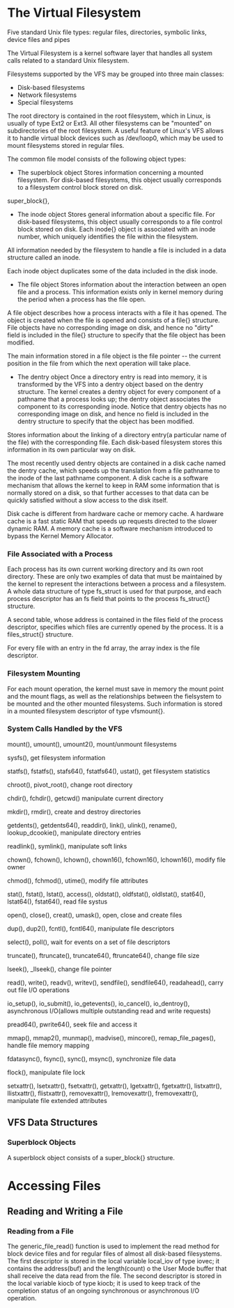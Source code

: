# The Virtual Filesystem

Five standard Unix file types: regular files, directories, symbolic links, device files and pipes

The Virtual Filesystem is a kernel software layer that handles all system calls related to a standard Unix filesystem. 

Filesystems  supported by the VFS may be grouped into three main classes:
* Disk-based filesystems
* Network filesystems
* Special filesystems

The root directory is contained in the root filesystem, which in Linux, is usually of type Ext2 or Ext3. All other filesystems can be "mounted" on subdirectories of the root filesystem. A useful feature of Linux's VFS allows it to handle virtual block devices such as /dev/loop0, which may be used to mount filesystems stored in regular files. 


The common file model consists of the following object types:

* The superblock object
Stores information concerning a mounted filesystem. For disk-based filesystems, this object usually corresponds to a filesystem control block stored on disk.

super_block{},


* The inode object
Stores general information about a specific file. For disk-based filesystems, this object usually corresponds to a file control block stored on disk. Each inode{} object is associated with an inode number, which uniquely identifies the file within the filesystem.

All information needed by the filesystem to handle a file is included in a data structure called an inode.

Each inode object duplicates some of the data included in the disk inode.


* The file object
Stores information about the interaction between an open file and a process. This information exists only in kernel memory during the period when a process has the file open.

A file object describes how a process interacts with a file it has opened. The object is created when the file is opened and consists of a file{} structure. File objects have no corresponding image on disk, and hence no "dirty" field is included in the file{} structure to specify that the file object has been modified.

The main information stored in a file object is the file pointer -- the current position in the file from which the next operation will take place. 

* The dentry object
Once a directory entry is read into memory, it is transformed by the VFS into a dentry object based on the dentry structure. The kernel creates a dentry object for every component of a pathname that a process looks up; the dentry object associates the component to its corresponding inode. Notice that dentry objects has no corresponding image on disk, and hence no field is included in the dentry structure to specify that the object has been modified.

Stores information about the linking of a directory entry(a particular name of the file) with the corresponding file. Each disk-based filesystem stores this information in its own particular way on disk.

The most recently used dentry objects are contained in a disk cache named the dentry cache, which speeds up the translation from a file pathname to the inode of the last pathname component. A disk cache is a software mechanism that allows the kernel to keep in RAM some information that is normally stored on a disk, so that further accesses to that data can be quickly satisfied without a slow access to the disk itself.

Disk cache is different from hardware cache or memory cache. A hardware cache is a fast static RAM that speeds up requests directed to the slower dynamic RAM. A memory cache is a software mechanism introduced to bypass the Kernel Memory Allocator.


### File Associated with a Process

Each process has its own current working directory and its own root directory. These are only two examples of data that must be maintained by the kernel to represent the interactions between a process and a filesystem. A whole data structure of type fs_struct is used for that purpose, and each process descriptor has an fs field that points to the process fs_struct{} structure.

A second table, whose address is contained in the files field of the process descriptor, specifies which files are currently opened by the process. It is a files_struct{} structure. 

For every file with an entry in the fd array, the array index is the file descriptor. 

### Filesystem Mounting

For each mount operation, the kernel must save in memory the mount point and the mount flags, as well as the relationships between the fielsystem to be mounted and the other mounted filesystems. Such information is stored in a mounted filesystem descriptor of type vfsmount{}. 


### System Calls Handled by the VFS

mount(), umount(), umount2(), mount/unmount filesystems

sysfs(), get filesystem information

statfs(), fstatfs(), stafs64(), fstatfs64(), ustat(), get filesystem statistics

chroot(), pivot_root(), change root directory

chdir(), fchdir(), getcwd() manipulate current directory

mkdir(), rmdir(), create and destroy directories

getdents(), getdents64(), readdir(), link(), ulink(), rename(), lookup_dcookie(), manipulate directory entries

readlink(), symlink(), manipulate soft links

chown(), fchown(), lchown(), chown16(), fchown16(), lchown16(), modify file owner

chmod(), fchmod(), utime(), modify file attributes

stat(), fstat(), lstat(), access(), oldstat(), oldfstat(), oldlstat(), stat64(), lstat64(), fstat64(), read file systus

open(), close(), creat(), umask(), open, close and create files

dup(), dup2(), fcntl(), fcntl64(), manipulate file descriptors

select(), poll(), wait for events on a set of file descriptors

truncate(), ftruncate(), truncate64(), ftruncate64(), change file size

lseek(), _llseek(), change file pointer

read(), write(), readv(), writev(), sendfile(), sendfile64(), readahead(), carry out file I/O operations

io_setup(), io_submit(), io_getevents(), io_cancel(), io_dentroy(), asynchronous I/O(allows multiple outstanding read and write requests)

pread64(), pwrite64(), seek file and  access it

mmap(), mmap2(), munmap(), madvise(), mincore(), remap_file_pages(), handle file memory mapping

fdatasync(), fsync(), sync(), msync(), synchronize file data

flock(), manipulate file lock

setxattr(), lsetxattr(), fsetxattr(), getxattr(), lgetxattr(), fgetxattr(), listxattr(), llistxattr(), flistxattr(), removexattr(), lremovexattr(), fremovexattr(), manipulate file extended attributes


## VFS Data Structures


### Superblock Objects

A superblock object consists of a super_block{} structure.




# Accessing Files

## Reading and Writing a File

### Reading from a File

The generic_file_read() function is used to implement the read method for block device files and for regular files of almost all disk-based filesystems. The first descriptor is stored in the local variable local_iov of type iovec; it contains the address(buf) and the length(count) o the User Mode buffer that shall receive the data read from the file. The second descriptor is stored in the local variable kiocb of type kiocb; it is used to keep track of the completion status of an ongoing synchronous or asynchronous I/O operation.


